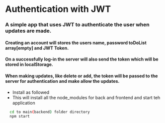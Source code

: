 
#  Authentication with JWT

### A simple app that uses JWT to authenticate the user when updates are made.

#### Creating an account will stores the users name, password toDoList array[empty] and JWT Token.
#### On a successfully log-in the server will also send the token which will be stored in localStorage.
#### When making updates, like delete or add, the token will be passed to the server for authentication and make allow the updates. 
- Install as followed
- This will install all the node_modules for back and frontend and start teh application
```bash
  cd to main(backend) folder directory
  npm start 
```